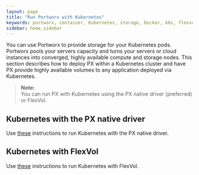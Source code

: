 ```yaml
---
layout: page
title: "Run Portworx with Kubernetes"
keywords: portworx, container, Kubernetes, storage, Docker, k8s, flexvol, pv, persistent disk
sidebar: home_sidebar
---
```

You can use Portworx to provide storage for your Kubernetes pods. Portworx pools your servers capacity and turns your servers or cloud instances into converged, highly available compute and storage nodes. This section describes how to deploy PX within a Kubernetes cluster and have PX provide highly available volumes to any application deployed via Kubernetes.

>**Note:**<br/>You can run PX with Kubernetes using the PX native driver (preferred) or FlexVol.

## Kubernetes with the PX native driver
Use [these](run-with-kubernetes-native-driver.html) instructions to run Kubernetes with the PX native driver.

## Kubernetes with FlexVol
Use [these](run-with-kubernetes-flexvolume.html) instructions to run Kubernetes with FlexVol.
